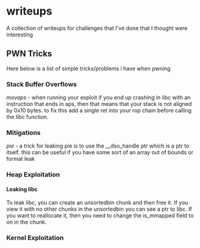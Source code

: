 # writeups
A collection of writeups for challenges that I've done that I thought were interesting



## PWN Tricks
Here below is a list of simple tricks/problems i have when pwning

### Stack Buffer Overflows

*movaps* - when running your exploit if you end up crashing in libc with an instruction that
ends in aps, then that means that your stack is not aligned by 0x10 bytes. to fix this 
add a single ret into your rop chain before calling the libc function.

### Mitigations 

*pie* - a trick for leaking pie is to use the __dso_handle ptr which is a ptr to itself.
this can be useful if you have some sort of an array out of bounds or format leak


### Heap Exploitation

#### Leaking libc
To leak libc, you can create an unsortedbin chunk and then free it. If you 
view it with no other chunks in the unsortedbin you can see a ptr to libc. If you 
want to reallocate it, then you need to change the is_mmapped field to on in the chunk.

### Kernel Exploitation

